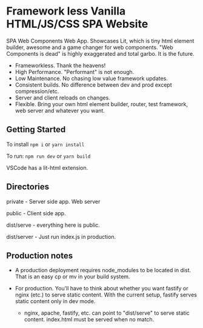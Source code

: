 # Framework less Vanilla HTML/JS/CSS SPA Website

SPA Web Components Web App. Showcases Lit, which is tiny html element builder, awesome and a game changer for web components. "Web Components is dead" is highly exaggerated and total garbo. It is the future.

- Frameworkless. Thank the heavens!
- High Performance. "Performant" is not enough.
- Low Maintenance. No chasing low value framework updates.
- Consistent builds. No difference between dev and prod except compression/etc.
- Server and client reloads on changes.
- Flexible. Bring your own html element builder, router, test framework, web server and whatever you want.

## Getting Started

To install `npm i` or `yarn install`

To run: `npm run dev` or `yarn build`

VSCode has a lit-html extension.

## Directories

private - Server side app. Web server

public - Client side app.

dist/serve - everything here is public.

dist/server - Just run index.js in production.

## Production notes

- A production deployment requires node_modules to be located in dist. That is an easy cp or mv in your build system.

- For production. You'll have to think about whether you want fastify or nginx (etc.) to serve static content. With the current setup, fastify serves static content only in dev mode.
    - nginx, apache, fastify, etc. can point to "dist/serve" to serve static content. index.html must be served when no match.